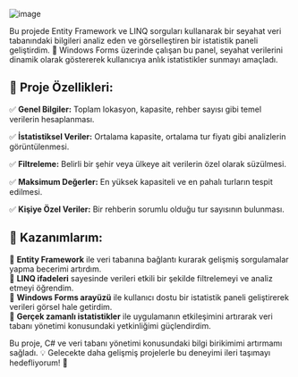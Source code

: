 ![image](https://github.com/user-attachments/assets/0e309938-078b-4247-9108-c83427991bd4)


Bu projede Entity Framework ve LINQ sorguları kullanarak bir seyahat veri tabanındaki bilgileri analiz eden ve görselleştiren bir istatistik paneli geliştirdim. 🚀 Windows Forms üzerinde çalışan bu panel, seyahat verilerini dinamik olarak göstererek kullanıcıya anlık istatistikler sunmayı amaçladı.

## 📌 Proje Özellikleri:
✅ **Genel Bilgiler:**  Toplam lokasyon, kapasite, rehber sayısı gibi temel verilerin hesaplanması.  

✅ **İstatistiksel Veriler:**  Ortalama kapasite, ortalama tur fiyatı gibi analizlerin görüntülenmesi.  

✅ **Filtreleme:**  Belirli bir şehir veya ülkeye ait verilerin özel olarak süzülmesi.  

✅ **Maksimum Değerler:**  En yüksek kapasiteli ve en pahalı turların tespit edilmesi.  

✅ **Kişiye Özel Veriler:**  Bir rehberin sorumlu olduğu tur sayısının bulunması.  

## 🎯 Kazanımlarım:

📌 **Entity Framework** ile veri tabanına bağlantı kurarak gelişmiş sorgulamalar yapma becerimi artırdım.  
📌 **LINQ ifadeleri** sayesinde verileri etkili bir şekilde filtrelemeyi ve analiz etmeyi öğrendim.  
📌 **Windows Forms arayüzü** ile kullanıcı dostu bir istatistik paneli geliştirerek verileri görsel hale getirdim.  
📌 **Gerçek zamanlı istatistikler** ile uygulamanın etkileşimini artırarak veri tabanı yönetimi konusundaki yetkinliğimi güçlendirdim.  


Bu proje, C# ve veri tabanı yönetimi konusundaki bilgi birikimimi artırmamı sağladı. 💡 Gelecekte daha gelişmiş projelerle bu deneyimi ileri taşımayı hedefliyorum! 🚀
